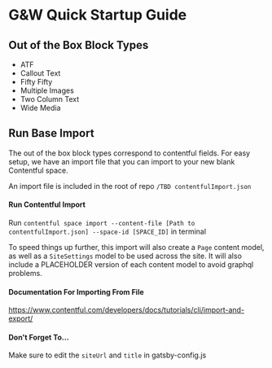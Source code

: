 # G&W Quick Startup Guide

## Out of the Box Block Types
- ATF
- Callout Text
- Fifty Fifty
- Multiple Images
- Two Column Text
- Wide Media

## Run Base Import

The out of the box block types correspond to contentful fields. For easy setup, we have an import file that you can import to your new blank Contentful space.

An import file is included in the root of repo
`/TBD contentfulImport.json`

#### Run Contentful Import
Run `contentful space import --content-file [Path to contentfulImport.json] --space-id [SPACE_ID]` in terminal

To speed things up further, this import will also create a `Page` content model, as well as a `SiteSettings` model to be used across the site. It will also include a PLACEHOLDER version of each content model to avoid graphql problems.

#### Documentation For Importing From File
https://www.contentful.com/developers/docs/tutorials/cli/import-and-export/

#### Don't Forget To...
Make sure to edit the `siteUrl` and `title` in gatsby-config.js